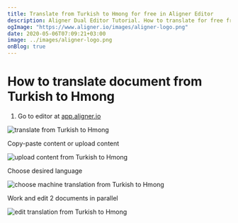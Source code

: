 ```yaml
---
title: Translate from Turkish to Hmong for free in Aligner Editor
description: Aligner Dual Editor Tutorial. How to translate for free from Turkish to Hmong. Aligner is multilingual document management platform. 
ogImage: "https://www.aligner.io/images/aligner-logo.png"
date: 2020-05-06T07:09:21+03:00
image: ../images/aligner-logo.png
onBlog: true
---
```


# How to translate document from Turkish to Hmong

1. Go to editor at [app.aligner.io](https://app.aligner.io "Aligner App web page")

![translate from Turkish to Hmong](../aligner-blank-editor.png "translate from Turkish to Hmong")

Copy-paste content or upload content

![upload content from Turkish to Hmong](../aligner-uploaded-document.png "upload content from Turkish to Hmong")

Choose desired language

![choose machine translation from Turkish to Hmong](../aligner-language-dropdown.png "choose machine translation from Turkish to Hmong")

Work and edit 2 documents in parallel

![edit translation from Turkish to Hmong](../aligner-double-sitded-editor.png "edit translation from Turkish to Hmong")

